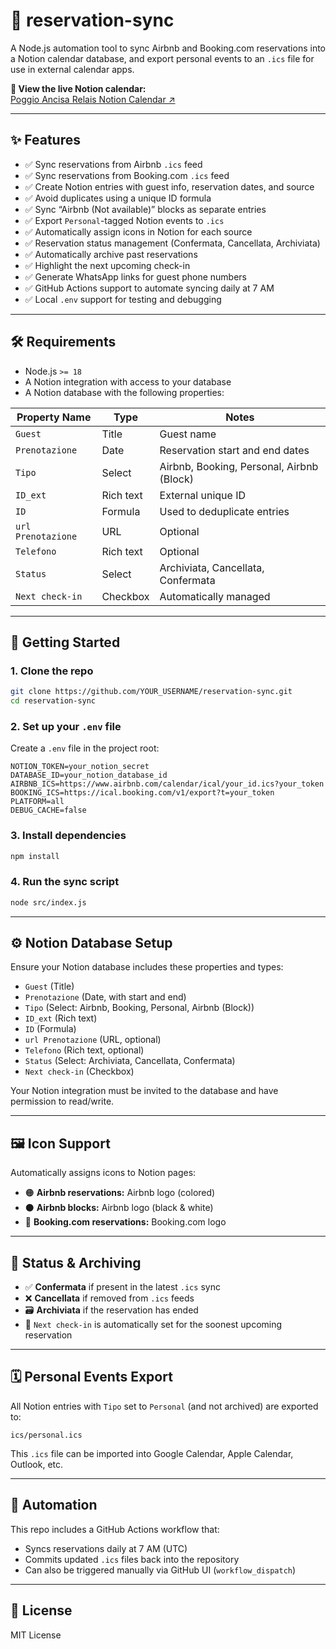 # 🏡 reservation-sync

A Node.js automation tool to sync Airbnb and Booking.com reservations into a Notion calendar database, and export personal events to an `.ics` file for use in external calendar apps.

**🔗 View the live Notion calendar:**  
[Poggio Ancisa Relais Notion Calendar ↗](#)

---

## ✨ Features

- ✅ Sync reservations from Airbnb `.ics` feed  
- ✅ Sync reservations from Booking.com `.ics` feed  
- ✅ Create Notion entries with guest info, reservation dates, and source  
- ✅ Avoid duplicates using a unique ID formula  
- ✅ Sync “Airbnb (Not available)” blocks as separate entries  
- ✅ Export `Personal`-tagged Notion events to `.ics`  
- ✅ Automatically assign icons in Notion for each source  
- ✅ Reservation status management (Confermata, Cancellata, Archiviata)  
- ✅ Automatically archive past reservations  
- ✅ Highlight the next upcoming check-in  
- ✅ Generate WhatsApp links for guest phone numbers  
- ✅ GitHub Actions support to automate syncing daily at 7 AM  
- ✅ Local `.env` support for testing and debugging

---

## 🛠 Requirements

- Node.js `>= 18`
- A Notion integration with access to your database
- A Notion database with the following properties:

| Property Name      | Type        | Notes                                      |
|--------------------|-------------|--------------------------------------------|
| `Guest`            | Title       | Guest name                                 |
| `Prenotazione`     | Date        | Reservation start and end dates            |
| `Tipo`             | Select      | Airbnb, Booking, Personal, Airbnb (Block)  |
| `ID_ext`           | Rich text   | External unique ID                         |
| `ID`               | Formula     | Used to deduplicate entries                |
| `url Prenotazione` | URL         | Optional                                   |
| `Telefono`         | Rich text   | Optional                                   |
| `Status`           | Select      | Archiviata, Cancellata, Confermata         |
| `Next check-in`    | Checkbox    | Automatically managed                      |

---

## 🚀 Getting Started

### 1. Clone the repo

```bash
git clone https://github.com/YOUR_USERNAME/reservation-sync.git
cd reservation-sync
```

### 2. Set up your `.env` file

Create a `.env` file in the project root:

```env
NOTION_TOKEN=your_notion_secret
DATABASE_ID=your_notion_database_id
AIRBNB_ICS=https://www.airbnb.com/calendar/ical/your_id.ics?your_token
BOOKING_ICS=https://ical.booking.com/v1/export?t=your_token
PLATFORM=all
DEBUG_CACHE=false
```

### 3. Install dependencies

```bash
npm install
```

### 4. Run the sync script

```bash
node src/index.js
```

---

## ⚙️ Notion Database Setup

Ensure your Notion database includes these properties and types:

- `Guest` (Title)
- `Prenotazione` (Date, with start and end)
- `Tipo` (Select: Airbnb, Booking, Personal, Airbnb (Block))
- `ID_ext` (Rich text)
- `ID` (Formula)
- `url Prenotazione` (URL, optional)
- `Telefono` (Rich text, optional)
- `Status` (Select: Archiviata, Cancellata, Confermata)
- `Next check-in` (Checkbox)

Your Notion integration must be invited to the database and have permission to read/write.

---

## 🖼️ Icon Support

Automatically assigns icons to Notion pages:

- 🟠 **Airbnb reservations:** Airbnb logo (colored)
- ⚫ **Airbnb blocks:** Airbnb logo (black & white)
- 🔵 **Booking.com reservations:** Booking.com logo

---

## 🔄 Status & Archiving

- ✅ **Confermata** if present in the latest `.ics` sync  
- ❌ **Cancellata** if removed from `.ics` feeds  
- 🗃 **Archiviata** if the reservation has ended  
- 🌟 `Next check-in` is automatically set for the soonest upcoming reservation

---

## 🗓️ Personal Events Export

All Notion entries with `Tipo` set to `Personal` (and not archived) are exported to:

```
ics/personal.ics
```

This `.ics` file can be imported into Google Calendar, Apple Calendar, Outlook, etc.

---

## 🤖 Automation

This repo includes a GitHub Actions workflow that:

- Syncs reservations daily at 7 AM (UTC)
- Commits updated `.ics` files back into the repository
- Can also be triggered manually via GitHub UI (`workflow_dispatch`)

---

## 📄 License

MIT License